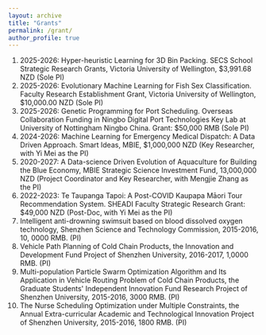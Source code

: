 ```yaml
---
layout: archive
title: "Grants"
permalink: /grant/
author_profile: true
---
```

<ol>
<li>2025-2026: Hyper-heuristic Learning for 3D Bin Packing. SECS School Strategic Research Grants, Victoria University of Wellington, $3,991.68 NZD (Sole PI)</li>	
<li>2025-2026: Evolutionary Machine Learning for Fish Sex Classification. Faculty Research Establishment Grant, Victoria University of Wellington, $10,000.00 NZD (Sole PI)</li>
<li>2025-2026: Genetic Programming for Port Scheduling. Overseas Collaboration Funding in Ningbo Digital Port Technologies Key Lab at University of Nottingham Ningbo China. Grant: $50,000 RMB (Sole PI)</li>
<li>2024-2026: Machine Learning for Emergency Medical Dispatch: A Data Driven Approach. Smart Ideas, MBIE, $1,000,000 NZD (Key Researcher, with Yi Mei as the PI)</li>
<li>2020-2027: A Data-science Driven Evolution of Aquaculture for Building the Blue Economy, MBIE Strategic Science Investment Fund, 13,000,000 NZD (Project Coordinator and Key Researcher, with Mengjie Zhang as the PI)</li>
<li>2022-2023: Te Taupanga Tapoi: A Post-COVID Kaupapa Māori Tour Recommendation System. SHEADI Faculty Strategic Research Grant: $49,000 NZD (Post-Doc, with Yi Mei as the PI)</li>
<li> Intelligent anti-drowning swimsuit based on blood dissolved oxygen technology, Shenzhen Science and Technology Commission, 2015-2016, 10, 0000 RMB. (PI)</li>
<li> Vehicle Path Planning of Cold Chain Products, the Innovation and Development Fund Project of Shenzhen University, 2016-2017, 1,0000 RMB. (PI)</li>  
<li> Multi-population Particle Swarm Optimization Algorithm and Its Application in Vehicle Routing Problem of Cold Chain Products, the Graduate Students' Independent Innovation Fund Research Project of Shenzhen University, 2015-2016, 3000 RMB. (PI)</li>   
<li> The Nurse Scheduling Optimization under Multiple Constraints, the Annual Extra-curricular Academic and Technological Innovation Project of Shenzhen University, 2015-2016, 1800 RMB. (PI)</li>
</ol>


